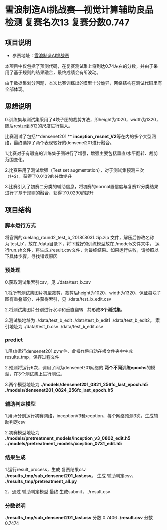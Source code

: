 # 雪浪制造AI挑战赛—视觉计算辅助良品检测  复赛名次13 复赛分数0.747
## 项目说明 
- 参赛地址：[雪浪制造AI挑战赛](https://tianchi.aliyun.com/competition/introduction.htm?spm=a2c22.11695015.1131732.1.4ea25275NNvZuf&raceId=231666) 

本项目中仅包括了预测代码，在复赛测试集上将到达0.74左右的分数，并由于采用了基于规则的结果融合，最终成绩会有所波动。

由于数据集划分问题，本次比赛训练出的模型十分诡异，网络结构在测试代码里有全部体现。
## 思想说明

0.训练集与测试集采用了4块子图的裁剪方法，即height为1020，width为1320，随后resize到512的尺度进行输入。

比赛测试了包括**densenet201 **  **inception_resnet_V2**等在内的多个大型网络，最终选择了两个表现较好的densenet201进行融合。

1.比赛对于有瑕疵的训练集子图进行了增强，增强主要包括垂直/水平翻转、裁剪范围变化。

2.比赛采用了测试增强（Test set augmentation），对于测试集预测三次（1+2），获得了0.0123的分数提升

3.比赛引入了初赛二分类的辅助信息，将初赛的normal置信度与复赛12分类结果进行了基于规则的融合，获得了0.0290的提升

## 项目结构
### 脚本运行方式
将官网的xuelang_round2_test_b_201808031.zip.zip 文件，解压后修改名称为‘test_b’，放在./data目录下，将下载好的训练模型放在./models文件夹中，
运行run.sh文件，将生成./result.csv文件，为最终结果。如果运行失败，请参照以下具体步骤，寻找错误原因
### 预处理
 0.获取测试集索引csv，见 ./data/test_b.csv
 
 1.将所有测试集图片机型裁剪，裁剪后height为1020，width为1320，保证每块子图有重叠部分，并获得索引，见  ./data/test_b_edit.csv
 
 2.将测试集图片分别进行水平和垂直翻转，共形成**3个测试集**。
 
 3.测试集地址为 ./data/test_b_edit  ./data/test_b_edit1 ./data/test_b_edit2。 索引地址为 ./data/test_b.csv  ./data/test_b_edit.csv

### predict
 1.用sh运行densenet201.py文件，此操作将自动在根文件夹中生成 results_tmp，保存过程文件
 
 2.预测将运行6次，调用了同为densenet201网络的 **两个不同训练epochs**的模型，在3个测试集上进行测试。
 
 3.两个模型地址为  **./models/densenet201_0821_256fc_last_epoch.h5**   **./models/densenet201_0824_256fc_last_epoch.h5**

### 辅助判定模型
 1.用sh分别运行初赛网络，inceptionV3和xception，每个网络预测3次，生成辅助判定csv
 
 2.初赛模型地址为 **./models/pretreatment_models/inception_v3_0802_edit.h5**   **../models/pretreatment_models/xception_0731_edit.h5**

### 结果生成
 1.运行result_process，生成 复赛结果csv **./results_tmp/sub_densenet201_last.csv**。  生成 辅助判定csv， **./results_tmp/pretreatment_all.py**
 
 2、通过 辅助判定模型 最终 生成submit， ./result.csv

### 分数说明
 **./results_tmp/sub_densenet201_last.csv**  分数 0.7406
 **./result.csv**  分数 0.7474
